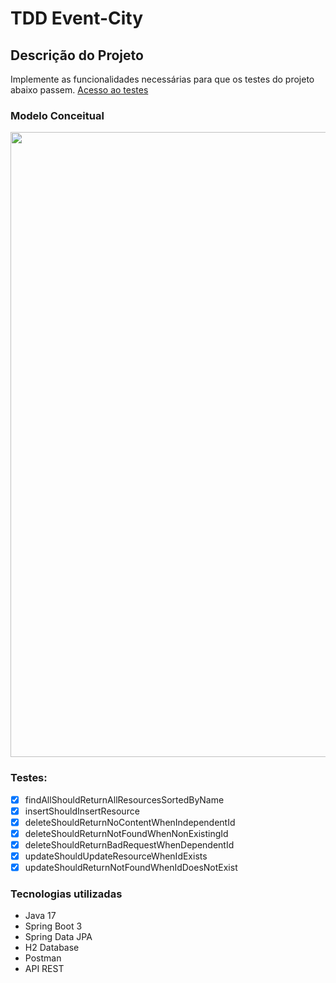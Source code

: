 # TDD Event-City

## Descrição do Projeto
<p> Implemente as funcionalidades necessárias para que os testes do projeto abaixo passem. <a href="https://github.com/devsuperior/bds02/tree/main/src/test/java/com/devsuperior/bds02/controllers">Acesso ao testes</a></p>

### Modelo Conceitual 
<div align="left">
<img src="https://github.com/pedrogomesdev/crud-client/assets/117963842/3a8421d9-a5a6-4ec8-bb2b-76960c5560cf" width="1000px" />
</div>

### Testes:
- [x] findAllShouldReturnAllResourcesSortedByName
- [x] insertShouldInsertResource
- [x] deleteShouldReturnNoContentWhenIndependentId
- [x] deleteShouldReturnNotFoundWhenNonExistingId
- [x] deleteShouldReturnBadRequestWhenDependentId
- [x] updateShouldUpdateResourceWhenIdExists
- [x] updateShouldReturnNotFoundWhenIdDoesNotExist

### Tecnologias utilizadas
- Java 17
- Spring Boot 3
- Spring Data JPA
- H2 Database
- Postman
- API REST
